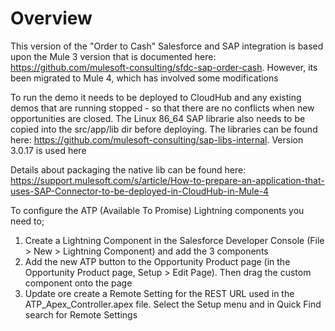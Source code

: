 # Overview

This version of the "Order to Cash" Salesforce and SAP integration is based upon the Mule 3 version that is documented here: https://github.com/mulesoft-consulting/sfdc-sap-order-cash. However, its been migrated to Mule 4, which has involved some modifications
 
To run the demo it needs to be deployed to CloudHub and any existing demos that are running stopped - so that there are no conflicts when new opportunities are closed. The Linux 86_64 SAP librarie also needs to be copied into the src/app/lib dir before deploying. The libraries can be found here: https://github.com/mulesoft-consulting/sap-libs-internal. Version 3.0.17 is used here

Details about packaging the native lib can be found here: https://support.mulesoft.com/s/article/How-to-prepare-an-application-that-uses-SAP-Connector-to-be-deployed-in-CloudHub-in-Mule-4
   
To configure the ATP (Available To Promise) Lightning components you need to;

1. Create a Lightning Component in the Salesforce Developer Console (File > New > Lightning Component) and add the 3 components
2. Add the new ATP button to the Opportunity Product page (in the Opportunity Product page, Setup > Edit Page). Then drag the custom component onto the page
3. Update ore create a Remote Setting for the REST URL used in the ATP_Apex_Controller.apex file. Select the Setup menu and in Quick Find search for Remote Settings
 
